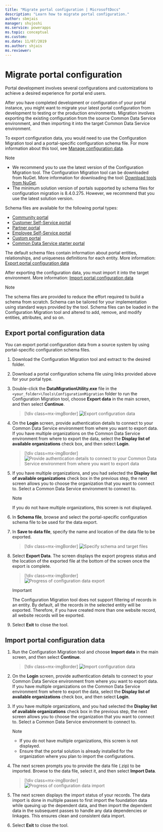 ```yaml
---
title: "Migrate portal configuration | MicrosoftDocs"
description: "Learn how to migrate portal configuration."
author: sbmjais
manager: shujoshi
ms.service: powerapps
ms.topic: conceptual
ms.custom: 
ms.date: 11/07/2019
ms.author: shjais
ms.reviewer:
---
```


# Migrate portal configuration

Portal development involves several configurations and customizations to achieve a desired experience for portal end users.

After you have completed development or configuration of your portal instance, you might want to migrate your latest portal configuration from development to testing or the production environments. Migration involves exporting the existing configuration from the source Common Data Service environment, and then importing it into the target Common Data Service environment.

To export configuration data, you would need to use the Configuration Migration tool and a portal-specific configuration schema file. For more information about this tool, see [Manage configuration data](https://docs.microsoft.com/dynamics365/customer-engagement/admin/manage-configuration-data).

> [!NOTE]
> - We recommend you to use the latest version of the Configuration Migration tool. The Configuration Migration tool can be downloaded from NuGet. More information for downloading the tool: [Download tools from NuGet](https://docs.microsoft.com/dynamics365/customer-engagement/developer/download-tools-nuget).
> - The minimum solution version of portals supported by schema files for configuration migration is 8.4.0.275. However, we recommend that you use the latest solution version.

Schema files are available for the following portal types:
- [Community portal](https://go.microsoft.com/fwlink/p/?linkid=2019704)
- [Customer Self-Service portal](https://go.microsoft.com/fwlink/p/?linkid=2019705)
- [Partner portal](https://go.microsoft.com/fwlink/p/?linkid=2019803)
- [Employee Self-Service portal](https://go.microsoft.com/fwlink/p/?linkid=2019802)
- [Custom portal](https://go.microsoft.com/fwlink/p/?linkid=2019804)
- [Common Data Service starter portal](https://go.microsoft.com/fwlink/p/?linkid=2110477)

The default schema files contain information about portal entities, relationships, and uniqueness definitions for each entity. More information: [Export portal configuration data](#export-portal-configuration-data)

After exporting the configuration data, you must import it into the target environment. More information: [Import portal configuration data](#import-portal-configuration-data)

> [!NOTE]
> The schema files are provided to reduce the effort required to build a schema from scratch. Schema can be tailored for your implementation using standard ways provided by the tool. Schema files can be loaded in the Configuration Migration tool and altered to add, remove, and modify entities, attributes, and so on.

## Export portal configuration data

You can export portal configuration data from a source system by using portal-specific configuration schema files.

1.	Download the Configuration Migration tool and extract to the desired folder.

2.	Download a portal configuration schema file using links provided above for your portal type.

3.	Double-click the **DataMigrationUtility.exe** file in the 
`<your_folder>\Tools\ConfigurationMigration` folder to run the Configuration Migration tool, choose **Export data** in the main screen, and then select **Continue**.
    
    > [!div class=mx-imgBorder]
    > ![Export configuration data](../media/export-config-data.png "Export configuration data")

4.	On the **Login** screen, provide authentication details to connect to your Common Data Service environment from where you want to export data. If you have multiple organizations on the Common Data Service environment from where to export the data, select the **Display list of available organizations** check box, and then select **Login**.

    > [!div class=mx-imgBorder]
    > ![Provide authentication details to connect to your Common Data Service environment from where you want to export data](../media/export-config-login.png "Provide authentication details to connect to your Common Data Service environment from where you want to export data")

5.	If you have multiple organizations, and you had selected the **Display list of available organizations** check box in the previous step, the next screen allows you to choose the organization that you want to connect to. Select a Common Data Service environment to connect to. 

    > [!NOTE]
    > If you do not have multiple organizations, this screen is not displayed.

6.	In **Schema file**, browse and select the portal-specific configuration schema file to be used for the data export.

7.	In **Save to data file**, specify the name and location of the data file to be exported.

    > [!div class=mx-imgBorder]
    > ![Specify schema and target files](../media/export-config-file-name.png "Specify schema and target files")

8.	Select **Export Data**. The screen displays the export progress status and the location of the exported file at the bottom of the screen once the export is complete.

    > [!div class=mx-imgBorder]
    > ![Progress of configuration data export](../media/export-config-status.png "Progress of configuration data export")

    > [!IMPORTANT]
    > The Configuration Migration tool does not support filtering of records in an entity. By default, all the records in the selected entity will be exported. Therefore, if you have created more than one website record, all website records will be exported.

9.	Select **Exit** to close the tool.

## Import portal configuration data

1.	Run the Configuration Migration tool and choose **Import data** in the main screen, and then select **Continue**.

    > [!div class=mx-imgBorder]
    > ![Import configuration data](../media/import-config-data.png "Import configuration data")

2.	On the **Login** screen, provide authentication details to connect to your Common Data Service environment from where you want to export data. If you have multiple organizations on the Common Data Service environment from where to export the data, select the **Display list of available organizations** check box, and then select **Login**.

3.	If you have multiple organizations, and you had selected the **Display list of available organizations** check box in the previous step, the next screen allows you to choose the organization that you want to connect to. Select a Common Data Service environment to connect to. 

    > [!NOTE]
    > - If you do not have multiple organizations, this screen is not displayed.
    > - Ensure that the portal solution is already installed for the organization where you plan to import the configurations.

4.	The next screen prompts you to provide the data file (.zip) to be imported. Browse to the data file, select it, and then select **Import Data**. 

    > [!div class=mx-imgBorder]
    > ![Progress of configuration data import](../media/import-config-status.png "Progress of configuration data import")

5.	The next screen displays the import status of your records. The data import is done in multiple passes to first import the foundation data while queuing up the dependent data, and then import the dependent data in the subsequent passes to handle any data dependencies or linkages. This ensures clean and consistent data import. 

6.	Select **Exit** to close the tool. 
